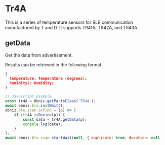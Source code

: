 # Tr4A


This is a series of temperature sensors for BLE communication manufactured by T and D.
It supports TR41A, TR42A, and TR43A.

[//]: # (![]&#40;./image.jpg&#41;)

## getData
Get the data from advertisement.

Results can be retrieved in the following format
```json
{
  temperature: Temperature [degrees];
  humidity?: Humidity;
}
````


```javascript
// Javascript Example
const tr4A = Obniz.getPartsClass('TR4A');
await obniz.ble.initWait();
obniz.ble.scan.onfind = (p) => {
    if (tr4A.isDevice(p)) {
        const data = tr4A.getData(p);
        console.log(data);
    }
};
await obniz.ble.scan.startWait(null, { duplicate: true, duration: null });
```
